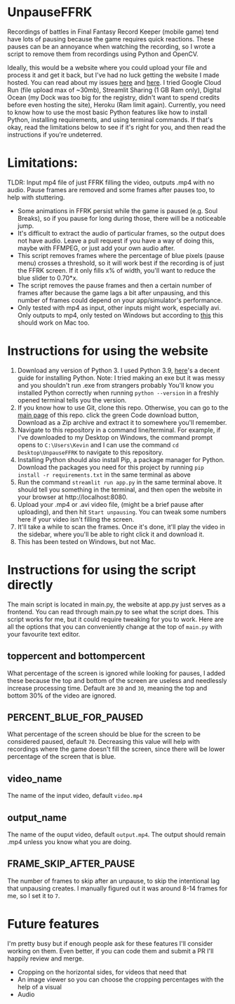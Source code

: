 # UnpauseFFRK
Recordings of battles in Final Fantasy Record Keeper (mobile game) tend have lots of pausing because the game requires quick reactions.
These pauses can be an annoyance when watching the recording, so I wrote a script to remove them from recordings using Python and OpenCV. 

Ideally, this would be a website where you could upload your file and process it and get it back, but I've had 
no luck getting the website I made hosted. You can read about my issues [here](https://discuss.streamlit.io/t/website-crashes-during-file-upload/16130/7) and [here](https://github.com/streamlit/streamlit/issues/3722).
I tried Google Cloud Run (file upload max of ~30mb), Streamlit Sharing (1 GB Ram only), Digital Ocean (my Dock was too big for the registry, didn't want to spend credits before even hosting the site), Heroku (Ram limit again).
Currently, you need to know how to use the most basic Python features like how to install Python, installing requirements,
and using terminal commands. If that's okay, read the limitations below to see if it's right for you, and then read the instructions if you're undeterred.

# Limitations:
TLDR: Input mp4 file of just FFRK filling the video, outputs .mp4 with no audio. Pause frames are removed and some frames after pauses too, to help with stuttering.
- Some animations in FFRK persist while the game is paused (e.g. Soul Breaks), so if you pause for long during those, there will be a noticeable jump.
- It's difficult to extract the audio of particular frames, so the output does not have audio. Leave a pull request if you have a way of doing this, maybe with FFMPEG, or just add your own audio after.
- This script removes frames where the percentage of blue pixels (pause menu) crosses a threshold, so it will work best if the recording is of just the FFRK screen. If it only fills x% of width, you'll want to reduce the blue slider to 0.70*x.
- The script removes the pause frames and then a certain number of frames after because the game lags a bit after unpausing, 
and this number of frames could depend on your app/simulator's performance.
- Only tested with mp4 as input, other inputs might work, especially avi. Only outputs to mp4, only tested on Windows but according to [this](https://gist.github.com/takuma7/44f9ecb028ff00e2132e) this should work on Mac too.

# Instructions for using the website
1. Download any version of Python 3. I used Python 3.9, [here](https://realpython.com/installing-python/)'s a decent guide for installing Python.
Note: I tried making an exe but it was messy and you shouldn't run .exe from strangers probably
You'll know you installed Python correctly when running `python --version` in a freshly opened terminal tells you the version. 
2. If you know how to use Git, clone this repo. Otherwise, you can go to the [main page](https://github.com/kevinlinxc/UnpauseFFRK) of this repo. click the green Code download button,
Download as a Zip archive and extract it to somewhere you'll remember.
3. Navigate to this repository in a command line/terminal. For example, if I've downloaded to my Desktop on Windows, the command prompt opens to `C:\Users\Kevin` and I can use the command
`cd Desktop\UnpauseFFRK` to navigate to this repository.
4. Installing Python should also install Pip, a package manager for Python. Download the packages you need for this project by running `pip install -r requirements.txt` in the same terminal as above
5. Run the command `streamlit run app.py` in the same terminal above. It should tell you something in the terminal, and then open the website in your browser at http://localhost:8080.
6. Upload your .mp4 or .avi video file, (might be a brief pause after uploading), and then hit `Start unpausing`. You can tweak some numbers here if your video isn't filling the screen. 
7. It'll take a while to scan the frames. Once it's done, it'll play the video in the sidebar, where you'll be able to right click it and download it. 
8. This has been tested on Windows, but not Mac.

# Instructions for using the script directly
The main script is located in main.py, the website at app.py just serves as a frontend. You can read through main.py to see what the script does.
This script works for me, but it could require tweaking for you to work. Here are all the options that you can conveniently change at the top of `main.py` with your favourite text editor.
## toppercent and bottompercent
What percentage of the screen is ignored while looking for pauses, I added these because the top and bottom of the screen are useless and needlessly increase processing time.
Default are `30` and `30`, meaning the top and bottom 30% of the video are ignored.
## PERCENT_BLUE_FOR_PAUSED 
What percentage of the screen should be blue for the screen to be considered paused, default `70`. Decreasing this value will help with recordings where the game doesn't fill the screen, since there will be lower percentage of the screen that is blue.
## video_name
The name of the input video, default `video.mp4`
## output_name
The name of the ouput video, default `output.mp4`. The output should remain .mp4 unless you know what you are doing.
## FRAME_SKIP_AFTER_PAUSE
The number of frames to skip after an unpause, to skip the intentional lag that unpausing creates. I manually figured out it was around 8-14 frames for me, so I set it to `7`.


# Future features 
I'm pretty busy but if enough people ask for these features I'll consider working on them. Even better, if you can code them and submit a PR I'll happily review and merge. 
- Cropping on the horizontal sides, for videos that need that
- An image viewer so you can choose the cropping percentages with the help of a visual
- Audio